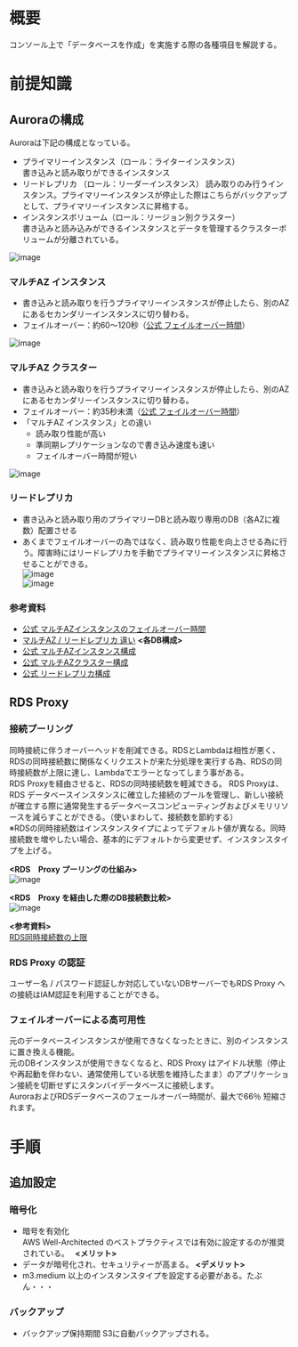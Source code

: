 # 概要
コンソール上で「データベースを作成」を実施する際の各種項目を解説する。  

# 前提知識
## Auroraの構成
Auroraは下記の構成となっている。  
- プライマリーインスタンス（ロール：ライターインスタンス）  
書き込みと読み取りができるインスタンス
- リードレプリカ （ロール：リーダーインスタンス） 
読み取りのみ行うインスタンス。プライマリーインスタンスが停止した際はこちらがバックアップとして、プライマリーインスタンスに昇格する。
- インスタンスボリューム（ロール：リージョン別クラスター）  
書き込みと読み込みができるインスタンスとデータを管理するクラスターボリュームが分離されている。

![image](https://github.com/adgjmptwgw/aws-practice/assets/66456130/87f1c7ac-3f4b-44e4-a62a-7c31b34146fc)

### マルチAZ インスタンス
- 書き込みと読み取りを行うプライマリーインスタンスが停止したら、別のAZにあるセカンダリーインスタンスに切り替わる。
- フェイルオーバー：約60～120秒（[公式 フェイルオーバー時間](https://docs.aws.amazon.com/ja_jp/AmazonRDS/latest/UserGuide/Concepts.MultiAZSingleStandby.html)）

![image](https://github.com/adgjmptwgw/aws-practice/assets/66456130/daed0b99-5cda-43d9-b034-642ec2040e10)

### マルチAZ クラスター
- 書き込みと読み取りを行うプライマリーインスタンスが停止したら、別のAZにあるセカンダリーインスタンスに切り替わる。
- フェイルオーバー：約35秒未満（[公式 フェイルオーバー時間](https://docs.aws.amazon.com/ja_jp/AmazonRDS/latest/UserGuide/multi-az-db-clusters-concepts.html)）
- 「マルチAZ インスタンス」との違い
  - 読み取り性能が高い
  - 準同期レプリケーションなので書き込み速度も速い
  - フェイルオーバー時間が短い

![image](https://github.com/adgjmptwgw/aws-practice/assets/66456130/5e08f920-fa59-4b1f-a44e-3e1583303593)

### リードレプリカ
- 書き込みと読み取り用のプライマリーDBと読み取り専用のDB（各AZに複数）配置させる
- あくまでフェイルオーバーの為ではなく、読み取り性能を向上させる為に行う。障害時にはリードレプリカを手動でプライマリーインスタンスに昇格させることができる。  
![image](https://github.com/adgjmptwgw/aws-practice/assets/66456130/4f443bd2-1165-48ed-ab05-31fb8ac1eb17)  
![image](https://github.com/adgjmptwgw/aws-practice/assets/66456130/8f384a67-6423-43fa-b321-12afda8be9e7)



### 参考資料 
- [公式 マルチAZインスタンスのフェイルオーバー時間](https://aws.amazon.com/jp/rds/features/multi-az/)
- [マルチAZ / リードレプリカ 違い](https://www.stylez.co.jp/columns/understand_the_difference_between_amazonrds_multi-az_and_read_replica_high_availability_and_read_scaling/)
**<各DB構成>**  
- [公式 マルチAZインスタンス構成](https://docs.aws.amazon.com/ja_jp/AmazonRDS/latest/UserGuide/Concepts.MultiAZSingleStandby.html)
- [公式 マルチAZクラスター構成](https://docs.aws.amazon.com/ja_jp/AmazonRDS/latest/UserGuide/multi-az-db-clusters-concepts.html)
- [公式 リードレプリカ構成](https://docs.aws.amazon.com/ja_jp/AmazonRDS/latest/UserGuide/USER_ReadRepl.html)


## RDS Proxy
### 接続プーリング
同時接続に伴うオーバーヘッドを削減できる。RDSとLambdaは相性が悪く、RDSの同時接続数に関係なくリクエストが来た分処理を実行する為、RDSの同時接続数が上限に達し、Lambdaでエラーとなってしまう事がある。  
RDS Proxyを経由させると、RDSの同時接続数を軽減できる。
RDS Proxyは、RDS データベースインスタンスに確立した接続のプールを管理し、新しい接続が確立する際に通常発生するデータベースコンピューティングおよびメモリリソースを減らすことができる。（使いまわして、接続数を節約する）  
※RDSの同時接続数はインスタンスタイプによってデフォルト値が異なる。同時接続数を増やしたい場合、基本的にデフォルトから変更せず、インスタンスタイプを上げる。

**<RDS　Proxy プーリングの仕組み>**  
![image](https://github.com/adgjmptwgw/aws-practice/assets/66456130/80cbc838-bfd1-438a-af94-c36d6949b709)  

**<RDS　Proxy を経由した際のDB接続数比較>**  
![image](https://github.com/adgjmptwgw/aws-practice/assets/66456130/139b11a9-050b-496a-b565-f75a47becb46)  

**<参考資料>**  
[RDS同時接続数の上限](https://kakkoyakakko2.hatenablog.com/entry/aws/aurora/max-connections)


### RDS Proxy の認証
ユーザー名 / パスワード認証しか対応していないDBサーバーでもRDS Proxy への接続はIAM認証を利用することができる。

### フェイルオーバーによる高可用性
元のデータベースインスタンスが使用できなくなったときに、別のインスタンスに置き換える機能。  
元のDBインスタンスが使用できなくなると、RDS Proxy はアイドル状態（停止や再起動を伴わない、通常使用している状態を維持したまま）のアプリケーション接続を切断せずにスタンバイデータベースに接続します。  
AuroraおよびRDSデータベースのフェールオーバー時間が、最大で66％ 短縮されます。


# 手順
## 追加設定
### 暗号化
- 暗号を有効化  
AWS Well-Architected のベストプラクティスでは有効に設定するのが推奨されている。　
**<メリット>**  
- データが暗号化され、セキュリティーが高まる。
**<デメリット>**  
- m3.medium 以上のインスタンスタイプを設定する必要がある。たぶん・・・

### バックアップ  
- バックアップ保持期間
S3に自動バックアップされる。
